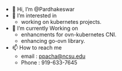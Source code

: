 - 👋 Hi, I’m @Pardhakeswar
- 👀 I’m interested in 
     - working on kubernetes projects.
- 🌱 I’m currently Working on
     - enhancments for ovn-kubernetes CNI.
     - enhancing go-ovn library. 
- 📫 How to reach me 
     - email : ppacha@ncsu.edu
     - Phone : 919-633-7645
     

<!---
Pardhakeswar/Pardhakeswar is a ✨ special ✨ repository because its `README.md` (this file) appears on your GitHub profile.
You can click the Preview link to take a look at your changes.
--->
